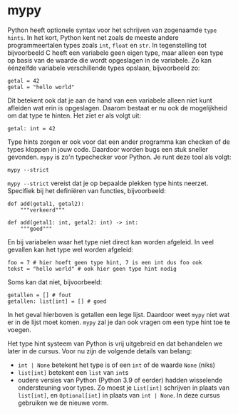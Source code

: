 # mypy

Python heeft optionele syntax voor het schrijven van zogenaamde `type hints`. In het kort, Python kent net zoals de meeste andere programmeertalen types zoals `int`, `float` en `str`. In tegenstelling tot bijvoorbeeld C heeft een variabele geen eigen type, maar alleen een type op basis van de waarde die wordt opgeslagen in de variabele. Zo kan éénzelfde variabele verschillende types opslaan, bijvoorbeeld zo:

    getal = 42
    getal = "hello world"

Dit betekent ook dat je aan de hand van een variabele alleen niet kunt afleiden wat erin is opgeslagen. Daarom bestaat er nu ook de mogelijkheid om dat type te hinten. Het ziet er als volgt uit:

    getal: int = 42

Type hints zorgen er ook voor dat een ander programma kan checken of de types kloppen in jouw code. Daardoor worden bugs een stuk sneller gevonden. `mypy` is zo'n typechecker voor Python. Je runt deze tool als volgt:

    mypy --strict

`mypy --strict` vereist dat je op bepaalde plekken type hints neerzet. Specifiek bij het definiëren van functies, bijvoorbeeld:

    def add(getal1, getal2):
        """verkeerd"""

    def add(getal1: int, getal2: int) -> int:
        """goed"""

En bij variabelen waar het type niet direct kan worden afgeleid. In veel gevallen kan het type wel worden afgeleid:

    foo = 7 # hier hoeft geen type hint, 7 is een int dus foo ook
    tekst = "hello world" # ook hier geen type hint nodig

Soms kan dat niet, bijvoorbeeld:

    getallen = [] # fout
    getallen: list[int] = [] # goed

In het geval hierboven is getallen een lege lijst. Daardoor weet `mypy` niet wat er in de lijst moet komen. `mypy` zal je dan ook vragen om een type hint toe te voegen.

Het type hint systeem van Python is vrij uitgebreid en dat behandelen we later in de cursus. Voor nu zijn de volgende details van belang:

* `int | None` betekent het type is of een `int` of de waarde `None` (niks)
* `list[int]` betekent een `list` van `int`s
* oudere versies van Python (Python 3.9 of eerder) hadden wisselende ondersteuning voor types. Zo moest je `List[int]` schrijven in plaats van `list[int]`, en `Optional[int]` in plaats van `int | None`. In deze cursus gebruiken we de nieuwe vorm.